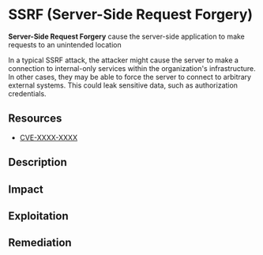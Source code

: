 # SSRF (Server-Side Request Forgery)

**Server-Side Request Forgery** cause the server-side application to make
requests to an unintended location

In a typical SSRF attack, the attacker might cause the server to make a
connection to internal-only services within the organization's infrastructure.
In other cases, they may be able to force the server to connect to arbitrary
external systems. This could leak sensitive data, such as authorization
credentials.

<!-- Resources {{{-->
## Resources

- [CVE-XXXX-XXXX](https://www.example.com/)

<!-- }}} -->

<!-- Description {{{-->
## Description


<!-- }}} -->

<!-- Impact {{{-->
## Impact



<!-- }}} -->

<!-- Exploitation {{{-->
## Exploitation



<!-- }}} -->

<!-- Remediation {{{-->
## Remediation



<!-- }}} -->

